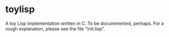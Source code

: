 # toylisp
A toy Lisp implementation written in C. To be docummented, perhaps. For a rough explanation, please see the file "init.lisp".
